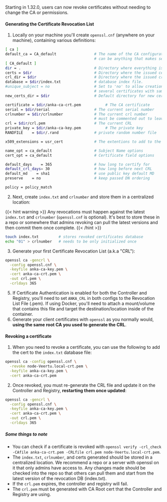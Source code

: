 

Starting in 1.32.0, users can now revoke certificates without needing to change the CA or permissions.

#### Generating the Certificate Revocation List

1. Locally on your machine you'll create `openssl.cnf` (anywhere on your machine), containing various definitions:
  ```bash
  [ ca ]
  default_ca = CA_default                 # The name of the CA configuration to be used.
                                          # can be anything that makes sense to you.
  [ CA_default ]
  dir = .                                 # Directory where everything is kept
  certs = $dir                            # Directory where the issued certs are kept
  crl_dir = $dir                          # Directory where the issued crl are kept
  database = $dir/index.txt               # database index file.
  #unique_subject = no                    # Set to 'no' to allow creation of
                                          # several certificates with same subject.
  new_certs_dir = $dir                    # Default directory for new certs.

  certificate = $dir/anka-ca-crt.pem           # The CA certificate
  serial = $dir/serial                    # The current serial number
  crlnumber = $dir/crlnumber              # The current crl number
                                          # must be commented out to leave a V1 CRL
  crl = $dir/crl.pem                      # The current CRL
  private_key = $dir/anka-ca-key.pem           # The private key
  RANDFILE    = $dir/.rand                # private random number file

  x509_extensions = usr_cert              # The extentions to add to the cert

  name_opt = ca_default                   # Subject Name options
  cert_opt = ca_default                   # Certificate field options

  default_days    = 365                   # how long to certify for
  default_crl_days= 30                    # how long before next CRL
  default_md    = sha1                    # use public key default MD
  preserve    = no                        # keep passed DN ordering

  policy = policy_match
  ```

2. Next, create `index.txt` and `crlnumber` and store them in a centralized location:

{{< hint warning >}}
Any revocations must happen against the latest `index.txt` and `crlnumber` (`openssl.cnf` is optional). It's best to store these in a repo or somewhere that admins revoking can pull the latest versions and then commit them once complete.
{{< /hint >}}

  ```bash
  touch index.txt         # stores revoked certificates database
  echo "01" > crlnumber   # needs to be only initialized once
  ```

3. Generate your first Certificate Revocation List (a.k.a "CRL"):

  ```bash
  openssl ca -gencrl \
    -config openssl.cnf \
    -keyfile anka-ca-key.pem \
    -cert anka-ca-crt.pem \
    -out crl.pem \
    -crldays 365
  ```

5. If Certificate Authentication is enabled for both the Controller and Registry, you'll need to set `ANKA_CRL` in both configs to the Revocation List File (.pem). If using Docker, you'll need to attach a mount/volume that contains this file and target the destination/location inside of the container.
6. Generate your client certificates with `openssl` as you normally would, **using the same root CA you used to generate the CRL**.


#### Revoking a certificate

1. When you need to revoke a certificate, you can use the following to add the cert to the `index.txt` database file:

  ```bash
  openssl ca -config openssl.cnf \
    -revoke node-Veertu.local-crt.pem \
    -keyfile anka-ca-key.pem \
    -cert anka-ca-crt.pem
  ```

2. Once revoked, you must re-generate the CRL file and update it on the Controller and Registry, **restarting them once updated**:

  ```bash
  openssl ca -gencrl \
    -config openssl.cnf \
    -keyfile anka-ca-key.pem \
    -cert anka-ca-crt.pem \
    -out crl.pem \
    -crldays 365
  ```

##### Some things to note

- You can check if a certificate is revoked with `openssl verify -crl_check -CAfile anka-ca-crt.pem -CRLfile crl.pem node-Veertu.local-crt.pem`.
- The `index.txt`, `crlnumber`, and certs generated should be stored in a centralized location. We recommend a repo or a server with openssl on it that only admins have access to. Any changes made should be checked into the repo so that others can pull them and start from the latest version of the revocation DB (index.txt).
- If the `crl.pem` expires, the controller and registry will fail.
- The `crl.pem` must be generated with CA Root cert that the Controller and Registry are using.
